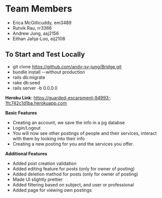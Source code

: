 # Team Members

- Erica McGillicuddy, em3489
- Rutvik Rau, rr3366
- Andrew Jung, asj2156
- Eithan Jahja-Loo, eij2108

## To Start and Test Locally

- git clone https://github.com/andy-sy-jung/Bridge.git
- bundle install --without production
- rails db:migrate
- rake db:seed
- rails server -b 0.0.0.0

**Heroku Link**: https://guarded-escarpment-94993-1fc742c1d1ba.herokuapp.com

**Basic Features**

- Creating an account, we save the info in a pg databse
- Login/Logout
- You will now see other postings of people and their services, interact with them by looking into their info
- Creating a new posting for you and the services you offer.

**Additional Features**

- Added post creation validation
- Added editing feature for posts (only for owner of posting)
- Added deletion method for posts (only for owner of posting)
- Made UI slightly prettier
- Added filtering based on subject, and user or professional
- Added page for viewing own postings
